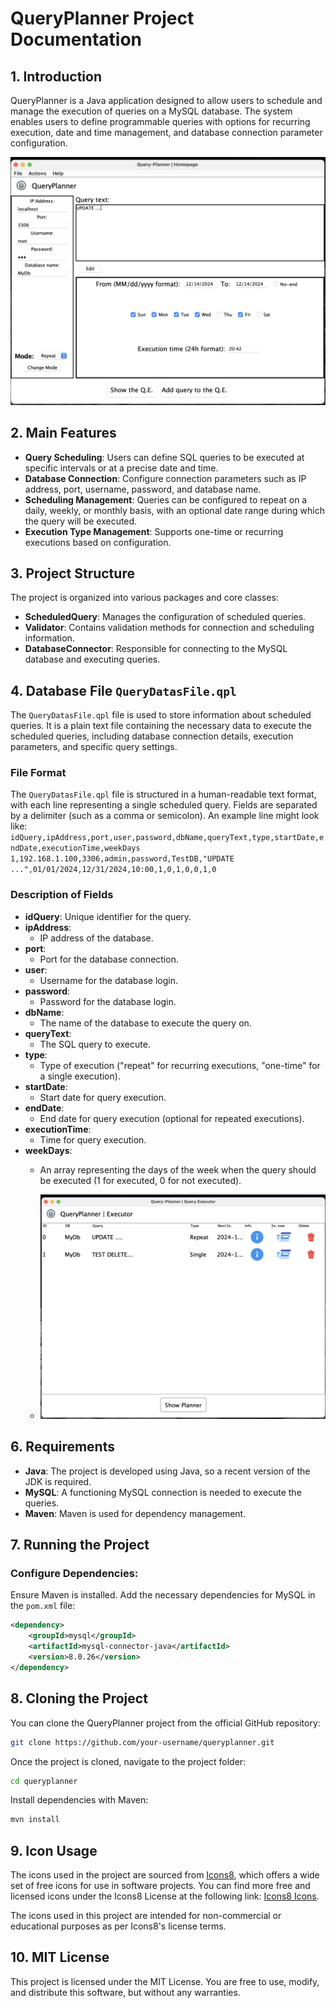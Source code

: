 # QueryPlanner Project Documentation

## 1. Introduction
QueryPlanner is a Java application designed to allow users to schedule and manage the execution of queries on a MySQL database. The system enables users to define programmable queries with options for recurring execution, date and time management, and database connection parameter configuration.

![Planner Image](images/planner.png)

## 2. Main Features
- **Query Scheduling**: Users can define SQL queries to be executed at specific intervals or at a precise date and time.
- **Database Connection**: Configure connection parameters such as IP address, port, username, password, and database name.
- **Scheduling Management**: Queries can be configured to repeat on a daily, weekly, or monthly basis, with an optional date range during which the query will be executed.
- **Execution Type Management**: Supports one-time or recurring executions based on configuration.

## 3. Project Structure
The project is organized into various packages and core classes:
- **ScheduledQuery**: Manages the configuration of scheduled queries.
- **Validator**: Contains validation methods for connection and scheduling information.
- **DatabaseConnector**: Responsible for connecting to the MySQL database and executing queries.

## 4. Database File `QueryDatasFile.qpl`
The `QueryDatasFile.qpl` file is used to store information about scheduled queries. It is a plain text file containing the necessary data to execute the scheduled queries, including database connection details, execution parameters, and specific query settings.

### File Format
The `QueryDatasFile.qpl` file is structured in a human-readable text format, with each line representing a single scheduled query. Fields are separated by a delimiter (such as a comma or semicolon). An example line might look like: ```idQuery,ipAddress,port,user,password,dbName,queryText,type,startDate,endDate,executionTime,weekDays 1,192.168.1.100,3306,admin,password,TestDB,"UPDATE ...",01/01/2024,12/31/2024,10:00,1,0,1,0,0,1,0```

### Description of Fields
- **idQuery**: Unique identifier for the query.
- **ipAddress**:
  - IP address of the database.
- **port**:
  - Port for the database connection.
- **user**:
  - Username for the database login.
- **password**:
  - Password for the database login.
- **dbName**:
  - The name of the database to execute the query on.
- **queryText**:
  - The SQL query to execute.
- **type**:
  - Type of execution ("repeat" for recurring executions, "one-time" for a single execution).
- **startDate**:
  - Start date for query execution.
- **endDate**:
  - End date for query execution (optional for repeated executions).
- **executionTime**:
  - Time for query execution.
- **weekDays**:
  - An array representing the days of the week when the query should be executed (1 for executed, 0 for not executed).
 
  - ![Query Executor Image](images/executor.png)



## 6. Requirements
- **Java**: The project is developed using Java, so a recent version of the JDK is required.
- **MySQL**: A functioning MySQL connection is needed to execute the queries.
- **Maven**: Maven is used for dependency management.

## 7. Running the Project

### Configure Dependencies:
Ensure Maven is installed. Add the necessary dependencies for MySQL in the `pom.xml` file:

```xml
<dependency>
    <groupId>mysql</groupId>
    <artifactId>mysql-connector-java</artifactId>
    <version>8.0.26</version>
</dependency>
```
## 8. Cloning the Project

You can clone the QueryPlanner project from the official GitHub repository:

```bash
git clone https://github.com/your-username/queryplanner.git
```

Once the project is cloned, navigate to the project folder:

```bash
cd queryplanner
```

Install dependencies with Maven:
```bash
mvn install
```

## 9. Icon Usage

The icons used in the project are sourced from [Icons8](https://icons8.com), which offers a wide set of free icons for use in software projects. You can find more free and licensed icons under the Icons8 License at the following link: [Icons8 Icons](https://icons8.com/icons).

The icons used in this project are intended for non-commercial or educational purposes as per Icons8's license terms.

## 10. MIT License

This project is licensed under the MIT License. You are free to use, modify, and distribute this software, but without any warranties.



